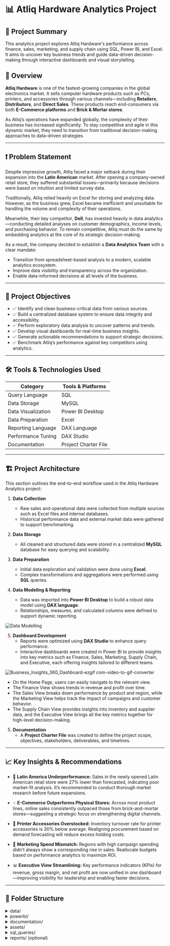 # 📊 Atliq Hardware Analytics Project

## 🎯 Project Summary

This analytics project explores Atliq Hardware's performance across finance, sales, marketing, and supply chain using SQL, Power BI, and Excel. It aims to uncover key business trends and guide data-driven decision-making through interactive dashboards and visual storytelling.

## 📁 Overview

**Atliq Hardware** is one of the fastest-growing companies in the global electronics market. It sells computer hardware products such as PCs, printers, and accessories through various channels—including **Retailers**, **Distributors**, and **Direct Sales**. These products reach end-consumers via both **E-Commerce platforms** and **Brick & Mortar stores**.

As Atliq’s operations have expanded globally, the complexity of their business has increased significantly. To stay competitive and agile in this dynamic market, they need to transition from traditional decision-making approaches to data-driven strategies.

---

## ❗ Problem Statement

Despite impressive growth, Atliq faced a major setback during their expansion into the **Latin American** market. After opening a company-owned retail store, they suffered substantial losses—primarily because decisions were based on intuition and limited survey data.

Traditionally, Atliq relied heavily on Excel for storing and analyzing data. However, as the business grew, Excel became inefficient and unsuitable for handling the volume and complexity of their operations.

Meanwhile, their key competitor, **Dell**, has invested heavily in data analytics—conducting detailed analyses on customer demographics, income levels, and purchasing behavior. To remain competitive, Atliq must do the same by embedding analytics at the core of its strategic decision-making.

As a result, the company decided to establish a **Data Analytics Team** with a clear mandate:
- Transition from spreadsheet-based analysis to a modern, scalable analytics ecosystem.
- Improve data visibility and transparency across the organization.
- Enable data-informed decisions at all levels of the business.

---

## 🎯 Project Objectives

- ✅ Identify and clean business-critical data from various sources.
- ✅ Build a centralized database system to ensure data integrity and accessibility.
- ✅ Perform exploratory data analysis to uncover patterns and trends.
- ✅ Develop visual dashboards for real-time business insights.
- ✅ Generate actionable recommendations to support strategic decisions.
- ✅ Benchmark Atliq’s performance against key competitors using analytics.

---

## 🛠️ Tools & Technologies Used

| Category             | Tools & Platforms                         |
|----------------------|--------------------------------------------|
| Query Language       | SQL                                        |
| Data Storage         | MySQL                                      |
| Data Visualization   | Power BI Desktop                           |
| Data Preparation     | Excel                                      |
| Reporting Language   | DAX Language                               |
| Performance Tuning   | DAX Studio                                 |
| Documentation        | Project Charter File                       |

---

## 🏗️ Project Architecture

This section outlines the end-to-end workflow used in the Atliq Hardware Analytics project:

1. **Data Collection**
   - Raw sales and operational data were collected from multiple sources such as Excel files and internal databases.
   - Historical performance data and external market data were gathered to support benchmarking.

2. **Data Storage**
   - All cleaned and structured data were stored in a centralized **MySQL** database for easy querying and scalability.

3. **Data Preparation**
   - Initial data exploration and validation were done using **Excel**.
   - Complex transformations and aggregations were performed using **SQL** queries.

4. **Data Modeling & Reporting**
   - Data was imported into **Power BI Desktop** to build a robust data model using **DAX language**.
   - Relationships, measures, and calculated columns were defined to support dynamic reporting.
     
![Data Modelling](https://github.com/user-attachments/assets/8a0124a4-c7de-4d3f-b31a-1d4c45a2b01a)

5. **Dashboard Development** 
   - Reports were optimized using **DAX Studio** to enhance query performance.
   - Interactive dashboards were created in Power BI to provide insights into key metrics such as Finance, Sales, Marketing, Supply Chain, and Executive, each offering insights tailored to different teams.

![Business_Insights_360_Dashboard-ezgif com-video-to-gif-converter](https://github.com/user-attachments/assets/ed43abec-9ba9-4add-a6a6-796bddc438f8)

   - On the Home Page, users can easily navigate to the relevant view.
   - The Finance View shows trends in revenue and profit over time.
   - The Sales View breaks down performance by product and region, while the Marketing View helps track the impact of campaigns and customer behavior.
   - The Supply Chain View provides insights into inventory and supplier data, and the Executive View brings all the key metrics together for high-level decision-making.


5. **Documentation**
   - A **Project Charter File** was created to define the project scope, objectives, stakeholders, deliverables, and timelines.

---

## 📈 Key Insights & Recommendations

- 🔻 **Latin America Underperformance:** Sales in the newly opened Latin American retail store were 27% lower than forecasted, indicating poor market-fit analysis. It’s recommended to conduct thorough market research before future expansions.

- 💡 **E-Commerce Outperforms Physical Stores:** Across most product lines, online sales consistently outpaced those from brick-and-mortar stores—suggesting a strategic focus on strengthening digital channels.

- 🛒 **Printer Accessories Overstocked:** Inventory turnover rate for printer accessories is 30% below average. Realigning procurement based on demand forecasting will reduce excess holding costs.

- 📢 **Marketing Spend Mismatch:** Regions with high campaign spending didn’t always show a corresponding rise in sales. Reallocate budgets based on performance analytics to maximize ROI.

- 📊 **Executive View Streamlining:** Key performance indicators (KPIs) for revenue, gross margin, and net profit are now unified in one dashboard—improving visibility for leadership and enabling faster decisions.

---

## 📂 Folder Structure

<details>
  <summary>data/</summary>

  - <code>raw/</code> — Original data files (CSV, Excel) collected from various sources.  
  - <code>cleaned/</code> — Cleaned and processed datasets ready for analysis.  
</details>

<details>
  <summary>powerbi/</summary>

  - <code>dashboard.pbix</code> — Main Power BI dashboard file for visualization and reporting.  
</details>

<details>
  <summary>documentation/</summary>

  - <code>Project_Charter.pdf</code> — Defines project scope, objectives, and deliverables.  
  - <code>Screenshots/</code> — Images and GIFs of dashboards and reports.  
</details>

<details>
  <summary>assets/</summary>

  - <code>Dashboard_GIF.gif</code> — Animated GIF preview of the Power BI dashboard in action.  
</details>

<details>
  <summary>sql_queries/</summary>

  - SQL scripts used for data cleaning, transformation, and exploratory analysis.  
</details>

<details>
  <summary>reports/ (optional)</summary>

  - Exported reports (PDF, PPT) for stakeholder presentations and summaries.  
</details>
